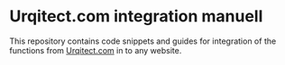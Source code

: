 # Urqitect.com integration manuell

This repository contains code snippets
 and guides for integration of the functions
from [Urqitect.com](https://urqitect.com) in to any website.
